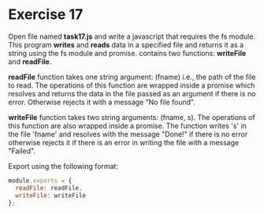 # Exercise 17

Open file named **task17.js** and write a javascript that requires the fs module. 
This program **writes** and **reads** data in a specified file and returns it as a string
using the fs module and promise.
contains two functions: **writeFile** and **readFile**. 

**readFile** function takes one string argument: (fname) i.e., the path of the file to read. 
The operations of this function are wrapped inside a promise which resolves and returns the data
 in the file passed as an argument if there is no error. Otherwise rejects it with a message "No file found".

**writeFile** function takes two string arguments: (fname, s). 
The operations of this function are also wrapped inside a promise. 
The function writes 's' in the file 'fname' and resolves with the message "Done!"
if there is no error otherwise rejects it if there is an error in writing the file with a message "Failed".

Export using the following format:

```js
module.exports = {
  readFile: readFile,
  writeFile: writeFile
};
```

